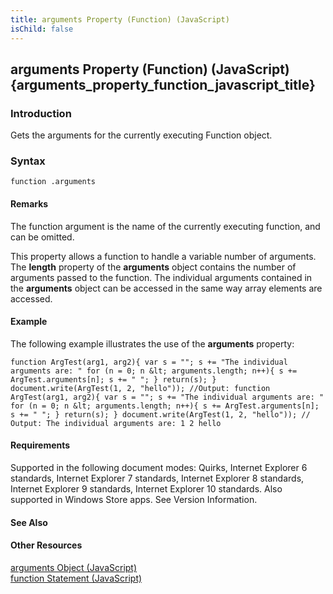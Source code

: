 ```yaml
---
title: arguments Property (Function) (JavaScript)
isChild: false
---
```


## arguments Property (Function) (JavaScript) {arguments_property_function_javascript_title}

### Introduction 

 Gets the arguments for the currently executing Function object.

### Syntax 

```
function .arguments
```

#### Remarks 

<div id="languageReferenceRemarksSection" class="section" name="collapseableSection" style="">
  <p xmlns:util="util">
    The <span class="parameter" sdata="paramReference">function</span> argument is the name of the currently executing function, and can be omitted.
  </p>
  <p xmlns:util="util">
    This property allows a function to handle a variable number of arguments. The <b>length</b> property of the <b>arguments</b> object contains the number of arguments passed to the function. The
    individual arguments contained in the <b>arguments</b> object can be accessed in the same way array elements are accessed.
  </p>
</div>

#### Example 

<p xmlns:util="util">
  The following example illustrates the use of the <b>arguments</b> property:
</p>

```
function ArgTest(arg1, arg2){ var s = ""; s += "The individual arguments are: " for (n = 0; n &lt; arguments.length; n++){ s += ArgTest.arguments[n]; s += " "; } return(s); }
document.write(ArgTest(1, 2, "hello")); //Output: function ArgTest(arg1, arg2){ var s = ""; s += "The individual arguments are: " for (n = 0; n &lt; arguments.length; n++){ s += ArgTest.arguments[n];
s += " "; } return(s); } document.write(ArgTest(1, 2, "hello")); // Output: The individual arguments are: 1 2 hello
```

#### Requirements 

<div id="requirementsTitleSection" class="section" name="collapseableSection" style="">
  <p xmlns:util="util"></p>
  <p>
    Supported in the following document modes: Quirks, Internet Explorer 6 standards, Internet Explorer 7 standards, Internet Explorer 8 standards, Internet Explorer 9 standards, Internet Explorer 10
    standards. Also supported in Windows Store apps. See Version Information.
  </p>
</div>

#### See Also 

<div id="seeAlsoSection" class="section" name="collapseableSection" style="">
  <h4 class="subHeading">
    Other Resources
  </h4>
  <div class="seeAlsoStyle">
    <span sdata="link" xmlns:util="util"><a href="5eb79ca9-bbb8-4a42-aaf5-16a93ecb425f.htm">arguments Object (JavaScript)</a></span>
  </div>
  <div class="seeAlsoStyle">
    <span sdata="link" xmlns:util="util"><a href="cc9cfd43-1305-41c8-ad67-545d20f4fafe.htm">function Statement (JavaScript)</a></span>
  </div>
</div>

